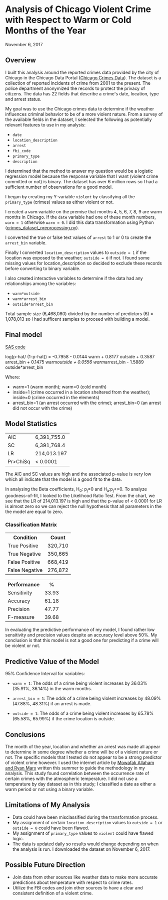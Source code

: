 # Analysis of Chicago Violent Crime with Respect to Warm or Cold Months of the Year

November 6, 2017

## Overview

I built this analysis around the reported crimes data provided by the city of Chicago in the Chicago Data Portal ([Chicago Crimes Data](https://data.cityofchicago.org/Public-Safety/Crimes-2001-to-present/ijzp-q8t2)).  The dataset is a collection of reported incidents of crime from 2001 to the present.  The police department anonymized the records to protect the privacy of citizens.  The data has 22 fields that describe a crime's date, location, type and arrest status.

My goal was to use the Chicago crimes data to determine if the weather influences criminal behavior to be of a more violent nature.  From a survey of the available fields in the dataset, I selected the following as potentially relevant features to use in my analysis:
* `date`
* `location_description`
* `arrest`
* `fbi_code`
* `primary_type`
* `description`

I determined that the method to answer my question would be a logistic regression model because the response variable that I want (violent crime committed or not) is binary.  The dataset has over 6 million rows so I had a sufficient number of observations for a good model.

I began by creating my Y-variable `violent` by classifying all the `primary_type` (crimes) values as either violent or not.

I created a `warm` variable on the premise that months 4, 5, 6, 7, 8, 9 are warm months in Chicago.  If the `date` variable had one of these month numbers, `warm = 1` otherwise `warm = 0`. I did this data transformation using Python ([crimes\_dataset\_preprocessing.py](https://github.com/alexkelley/chicago-crime-analysis/blob/master/crimes_dataset_preprocessing.py)). 

I converted the true or false text values of `arrest` to 1 or 0 to create the `arrest_bin` variable.

Finally I converted `location_description` values to `outside = 1` if the location was exposed to the weather; `outside = 0` if not.  I found some missing values for location_description so decided to exclude these records before converting to binary variable. 

I also created interactive variables to determine if the data had any relationships among the variables:
* `warm*outside`
* `warm*arrest_bin`
* `outside*arrest_bin`

Total sample size (6,468,080) divided by the number of predictors (6) = 1,078,013 so I had sufficent samples to proceed with building a model.

## Final model

[SAS code](https://github.com/alexkelley/chicago-crime-analysis/blob/master/chicago_crimes_code.sas)

log(p-hat/ (1-p-hat)) = -0.7958 - 0.0144 warm + 0.8177 outside + 0.3587 arrest_bin + 0.1475 warm*outside + 0.0556 warm*arrest_bin - 1.5889 outside*arrest_bin

Where:
* warm=1 (warm month);  warm=0 (cold month)
* inside=1 (crime occurred in a location sheltered from the weather); inside=0 (crime occurred in the elements)
* arrest_bin=1 (an arrest occurred with the crime); arrest_bin=0 (an arrest did not occur with the crime) 

## Model Statistics

<table>
<tr><td>AIC</td><td>6,391,755.0</td></tr>
<tr><td>SC</td><td>6,391,768.4</td></tr>
<tr><td>LR</td><td>214,013.197</td></tr>
<tr><td>Pr>ChiSq</td><td>< 0.0001</td></tr>
</table>

The AIC and SC values are high and the associated p-value is very low which all indicate that the model is a good fit to the data.

In analysing the Beta coefficients, H<sub>0</sub>: p<sub>j</sub>=0 and H<sub>a</sub>:p<sub>j</sub><>0.  To analyze goodness-of-fit, I looked to the Likelihood Ratio Test.  From the chart, we see that the LR of 214,013.197 is high and that the p-value of < 0.0001 for LR is almost zero so we can reject the null hypothesis that all parameters in the the model are equal to zero.

### Classification Matrix

<table>
<tr><th>Condition</th><th>Count</th></tr>
<tr><td>True Positive</td><td>320,710</td></tr>
<tr><td>True Negative</td><td>350,665</td></tr>
<tr><td>False Positive</td><td>668,419</td></tr>
<tr><td>False Negative</td><td>276,872</td></tr>
</table>

<table>
<tr><th>Performance</th><th>%</th></tr>
<tr><td>Sensitivity</td><td>33.93</td></tr>
<tr><td>Accuracy</td><td>61.18</td></tr>
<tr><td>Precision</td><td>47.77</td></tr>
<tr><td>F-measure</td><td>39.68</td></tr>
</table>

In evaluating the predictive performance of my model, I found rather low sensitivity and precision values despite an accuracy level above 50%.  My conclusion is that this model is not a good one for predicting if a crime will be violent or not.

## Predictive Value of the Model

95% Confidence Interval for variables:

* `warm = 1`: The odds of a crime being violent increases by 36.03% (35.91%, 36.14%) in the warm months.

* `arrest_bin = 1`: The odds of a crime being violent increases by 48.09% (47.88%, 48.31%) if an arrest is made.

* `outside = 1`: The odds of a crime being violent increases by 65.78% (65.58%, 65.99%) if the crime location is outside.

## Conclusions

The month of the year, location and whether an arrest was made all appear to determine in some degree whether a crime will be of a violent nature or not.  The specific models that I tested do not appear to be a strong predictor of violent crime however.
I used the internet article by [Mowafak Allaham and Ryan Marx](http://www.chicagotribune.com/news/data/ct-crime-heat-analysis-htmlstory.html) written this summer to guide the methodology in my analysis.  This study found correlation between the occurrence rate of certain crimes with the atmospheric temperature.   I did not use a temperature by day dataset as in this study; I classified a date as either a warm period or not using a binary variable.

## Limitations of My Analysis

* Data could have been misclassified during the transformation process.
* My assignment of certain `location_description` values to `outside = 1` or `outside = 0` could have been flawed.
* My assignment of `primary_type` values to `violent` could have flawed logic.
* The data is updated daily so results would change depending on when the analysis is run.  I downloaded the dataset on November 6, 2017.

## Possible Future Direction

* Join data from other sources like weather data to make more accurate predictions about temperature with respect to crime rates.
* Utilize the FBI codes and join other sources to have a clear and consistent definition of a violent crime.




